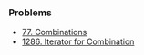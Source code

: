 ### Problems

- [77. Combinations](https://leetcode.com/problems/combinations/)
- [1286. Iterator for Combination](https://leetcode.com/problems/iterator-for-combination/)
